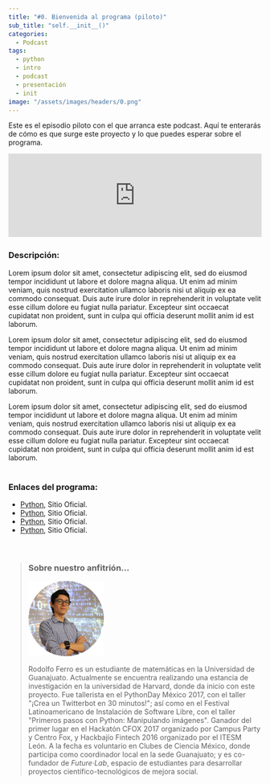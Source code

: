 ```yaml
---
title: "#0. Bienvenida al programa (piloto)"
sub_title: "self.__init__()"
categories:
  - Podcast
tags:
  - python
  - intro
  - podcast
  - presentación
  - init
image: "/assets/images/headers/0.png"
---
```


Este es el episodio piloto con el que arranca este podcast. Aquí te enterarás de cómo es que surge este proyecto y lo que puedes esperar sobre el programa.

<iframe width="100%" height="166" scrolling="no" frameborder="no" src="https://w.soundcloud.com/player/?url=https%3A//api.soundcloud.com/tracks/180729095&amp;color=00aabb&amp;auto_play=true&amp;hide_related=false&amp;show_comments=true&amp;show_user=true&amp;show_reposts=false"></iframe><br/>


### Descripción:

Lorem ipsum dolor sit amet, consectetur adipiscing elit, sed do eiusmod tempor incididunt ut labore et dolore magna aliqua. Ut enim ad minim veniam, quis nostrud exercitation ullamco laboris nisi ut aliquip ex ea commodo consequat. Duis aute irure dolor in reprehenderit in voluptate velit esse cillum dolore eu fugiat nulla pariatur. Excepteur sint occaecat cupidatat non proident, sunt in culpa qui officia deserunt mollit anim id est laborum.

Lorem ipsum dolor sit amet, consectetur adipiscing elit, sed do eiusmod tempor incididunt ut labore et dolore magna aliqua. Ut enim ad minim veniam, quis nostrud exercitation ullamco laboris nisi ut aliquip ex ea commodo consequat. Duis aute irure dolor in reprehenderit in voluptate velit esse cillum dolore eu fugiat nulla pariatur. Excepteur sint occaecat cupidatat non proident, sunt in culpa qui officia deserunt mollit anim id est laborum.

Lorem ipsum dolor sit amet, consectetur adipiscing elit, sed do eiusmod tempor incididunt ut labore et dolore magna aliqua. Ut enim ad minim veniam, quis nostrud exercitation ullamco laboris nisi ut aliquip ex ea commodo consequat. Duis aute irure dolor in reprehenderit in voluptate velit esse cillum dolore eu fugiat nulla pariatur. Excepteur sint occaecat cupidatat non proident, sunt in culpa qui officia deserunt mollit anim id est laborum.<br/><br/>


### Enlaces del programa:

* [Python](https://www.python.org/), Sitio Oficial.
* [Python](https://www.python.org/), Sitio Oficial.
* [Python](https://www.python.org/), Sitio Oficial.
* [Python](https://www.python.org/), Sitio Oficial.
<br/><br/><br/>

> ### Sobre nuestro anfitrión...
> <img src="/assets/images/guests/me.png" class="align-left" width="150px">
>
> Rodolfo Ferro es un estudiante de matemáticas en la Universidad de Guanajuato. Actualmente se encuentra realizando una estancia de investigación en la universidad de Harvard, donde da inicio con este proyecto. Fue tallerista en el PythonDay México 2017, con el taller "¡Crea un Twitterbot en 30 minutos!"; así como en el Festival Latinoamericano de Instalación de Software Libre, con el taller "Primeros pasos con Python: Manipulando imágenes". Ganador del primer lugar en el Hackatón CFOX 2017 organizado por Campus Party y Centro Fox, y Hackbajío Fintech 2016 organizado por el ITESM León. A la fecha es voluntario en Clubes de Ciencia México, donde participa como coordinador local en la sede Guanajuato; y es co-fundador de *Future·Lab*, espacio de estudiantes para desarrollar proyectos científico-tecnológicos de mejora social.
